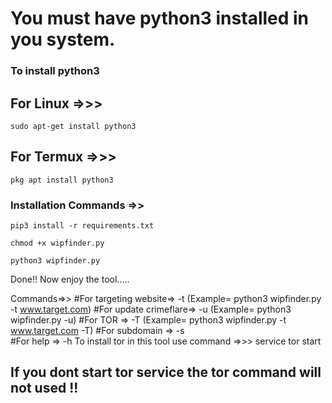 # You must have python3 installed in you system.
### To install python3
## For Linux =>>> 
```
sudo apt-get install python3 
```
## For Termux =>>> 
```
pkg apt install python3
```

### Installation Commands =>> 
```
pip3 install -r requirements.txt
```
```
chmod +x wipfinder.py
```
```
python3 wipfinder.py
```

Done!! Now enjoy the tool.....

Commands=>> 
            #For targeting website=> -t   (Example= python3 wipfinder.py -t www.target.com)
            #For update crimeflare=> -u   (Example= python3 wipfinder.py -u)
            #For TOR              => -T   (Example= python3 wipfinder.py -t www.target.com -T)
            #For subdomain        => -s   
            #For help             => -h 
To install tor in this tool use command =>>>   service tor start  
## If you dont start tor service the tor command will not used !! 
